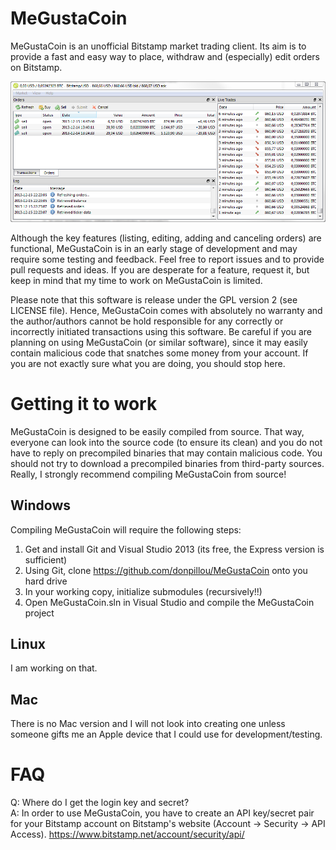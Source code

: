 MeGustaCoin
===========

MeGustaCoin is an unofficial Bitstamp market trading client. Its aim is to provide a fast and easy way to
place, withdraw and (especially) edit orders on Bitstamp.

![MeGustaCoin Screenshot](/MeGustaCoin.png)

Although the key features (listing, editing, adding and canceling orders) are functional, MeGustaCoin is in an
early stage of development and may require some testing and feedback. Feel free to report issues and to provide
pull requests and ideas. If you are desperate for a feature, request it, but keep in mind that my time to work
on MeGustaCoin is limited.

Please note that this software is release under the GPL version 2 (see LICENSE file). Hence, MeGustaCoin comes
with absolutely no warranty and the author/authors cannot be hold responsible for any correctly or incorrectly
initiated transactions using this software. Be careful if you are planning on using MeGustaCoin (or similar
software), since it may easily contain malicious code that snatches some money from your account. If you are
not exactly sure what you are doing, you should stop here.


Getting it to work
==================

MeGustaCoin is designed to be easily compiled from source. That way, everyone can look into the source code
(to ensure its clean) and you do not have to reply on precompiled binaries that may contain malicious code.
You should not try to download a precompiled binaries from third-party sources. Really, I strongly recommend
compiling MeGustaCoin from source!

Windows
-------

Compiling MeGustaCoin will require the following steps:
 1. Get and install Git and Visual Studio 2013 (its free, the Express version is sufficient)
 2. Using Git, clone https://github.com/donpillou/MeGustaCoin onto you hard drive
 3. In your working copy, initialize submodules (recursively!!) 
 4. Open MeGustaCoin.sln in Visual Studio and compile the MeGustaCoin project

Linux
-----

I am working on that.

Mac
---

There is no Mac version and I will not look into creating one unless someone gifts me an Apple device that I
could use for development/testing.


FAQ
===

Q: Where do I get the login key and secret?<br>
A: In order to use MeGustaCoin, you have to create an API key/secret pair for your Bitstamp account on
Bitstamp's website (Account -> Security -> API Access). https://www.bitstamp.net/account/security/api/
